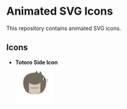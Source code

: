 # Animated SVG Icons

This repository contains animated SVG icons.

## Icons

- **Totoro Side Icon**  
  ![Totoro Side Icon](./svg/totoro-side-icon.svg)


